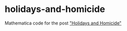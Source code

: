 holidays-and-homicide
=====================

Mathematica code for the post ["Holidays and Homicide"](http://jeremykun.wordpress.com/2011/11/25/holidays-and-homicide/)

